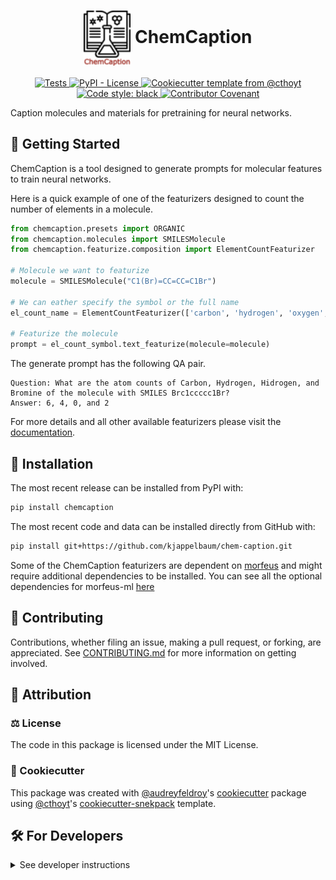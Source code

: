 <!-- [![Tests](https://github.com/lamalab-org/chem-caption/actions/workflows/tests.yml/badge.svg)](https://github.com/lamalab-org/chem-caption/actions/workflows/tests.yml) -->

<h1 align="center">
  <!-- ![icon](docs/source/_static/logo.png) -->
  <img style="vertical-align:middle" src="docs/source/_static/logo.png" width=75> 
  <span > ChemCaption </span>
</h1>

<p align="center">
    <a href="https://github.com/lamalab-org/chem-caption/actions/workflows/tests.yml">
        <img alt="Tests" src="https://github.com/lamalab-org/chem-caption/actions/workflows/tests.yml/badge.svg" />
    </a>
    <!-- <a href="https://pypi.org/project/chemcaption">
        <img alt="PyPI" src="https://img.shields.io/pypi/v/chemcaption" />
    </a> -->
    <!-- <a href="https://pypi.org/project/chemcaption">
        <img alt="PyPI - Python Version" src="https://img.shields.io/pypi/pyversions/chemcaption" />
    </a> -->    
    <a href="https://github.com/lamalab-org/chem-caption/blob/main/LICENSE">
        <img alt="PyPI - License" src="https://img.shields.io/pypi/l/chemcaption" />
    </a>
    <!-- <a href='https://chemcaption.readthedocs.io/en/latest/?badge=latest'>
        <img src='https://readthedocs.org/projects/chemcaption/badge/?version=latest' alt='Documentation Status' />
    </a> -->
    <!-- <a href="https://codecov.io/gh/kjappelbaum/chem-caption/branch/main">
        <img src="https://codecov.io/gh/kjappelbaum/chem-caption/branch/main/graph/badge.svg" alt="Codecov status" />
    </a>   -->
    <a href="https://github.com/cthoyt/cookiecutter-python-package">
        <img alt="Cookiecutter template from @cthoyt" src="https://img.shields.io/badge/Cookiecutter-snekpack-blue" /> 
    </a>
    <a href='https://github.com/psf/black'>
        <img src='https://img.shields.io/badge/code%20style-black-000000.svg' alt='Code style: black' />
    </a>
    <a href="https://github.com/kjappelbaum/chem-caption/blob/main/.github/CODE_OF_CONDUCT.md">
        <img src="https://img.shields.io/badge/Contributor%20Covenant-2.1-4baaaa.svg" alt="Contributor Covenant"/>
    </a>
</p>

Caption molecules and materials for pretraining for neural networks.

## 💪 Getting Started

ChemCaption is a tool designed to generate prompts for molecular features to train neural networks. 

Here is a quick example of one of the featurizers designed to count the number of elements in a molecule.

```python
from chemcaption.presets import ORGANIC
from chemcaption.molecules import SMILESMolecule
from chemcaption.featurize.composition import ElementCountFeaturizer

# Molecule we want to featurize
molecule = SMILESMolecule("C1(Br)=CC=CC=C1Br")

# We can eather specify the symbol or the full name
el_count_name = ElementCountFeaturizer(['carbon', 'hydrogen', 'oxygen', 'bromine'])

# Featurize the molecule
prompt = el_count_symbol.text_featurize(molecule=molecule)
```

The generate prompt has the following QA pair.

```text
Question: What are the atom counts of Carbon, Hydrogen, Hidrogen, and Bromine of the molecule with SMILES Brc1ccccc1Br?
Answer: 6, 4, 0, and 2
```

For more details and all other available featurizers please visit the [documentation]().

## 🚀 Installation

The most recent release can be installed from PyPI with:

```bash
pip install chemcaption
```

The most recent code and data can be installed directly from GitHub with:

```bash
pip install git+https://github.com/kjappelbaum/chem-caption.git
```

Some of the ChemCaption featurizers are dependent on [morfeus](https://digital-chemistry-laboratory.github.io/morfeus/index.html) and might require additional dependencies to be installed. You can see all the optional dependencies for morfeus-ml [here](https://digital-chemistry-laboratory.github.io/morfeus/installation.html)

## 👐 Contributing

Contributions, whether filing an issue, making a pull request, or forking, are appreciated. See
[CONTRIBUTING.md](https://github.com/kjappelbaum/chem-caption/blob/master/.github/CONTRIBUTING.md) for more information on getting involved.

## 👋 Attribution

### ⚖️ License

The code in this package is licensed under the MIT License.

### 🍪 Cookiecutter

This package was created with [@audreyfeldroy](https://github.com/audreyfeldroy)'s
[cookiecutter](https://github.com/cookiecutter/cookiecutter) package using [@cthoyt](https://github.com/cthoyt)'s
[cookiecutter-snekpack](https://github.com/cthoyt/cookiecutter-snekpack) template.

## 🛠️ For Developers

<details>
  <summary>See developer instructions</summary>

The final section of the README is for if you want to get involved by making a code contribution.

### Development Installation

To install in development mode, use the following:

```bash
$ git clone git+https://github.com/kjappelbaum/chem-caption.git
$ cd chem-caption
$ pip install -e .
```

### 🥼 Testing

After cloning the repository and installing `nox` with `pip install nox`, the unit tests in the `tests/` folder can be
run reproducibly with:

```shell
$ nox
```

Additionally, these tests are automatically re-run with each commit in a [GitHub Action](https://github.com/kjappelbaum/chem-caption/actions?query=workflow%3ATests).

### 📖 Building the Documentation

The documentation can be built locally using the following:

```shell
$ git clone git+https://github.com/kjappelbaum/chem-caption.git
$ cd chem-caption
$ nox --session docs
$ open docs/build/html/index.html
``` 

The documentation automatically installs the package as well as the `docs`
extra specified in the [`setup.cfg`](setup.cfg). `sphinx` plugins
like `texext` can be added there. Additionally, they need to be added to the
`extensions` list in [`docs/source/conf.py`](docs/source/conf.py).

### 📦 Making a Release

After installing the package in development mode and installing
`nox` with `pip install nox`, the commands for making a new release are contained within the `finish` environment
in `noxfile.py`. Run the following from the shell:

```shell
$ nox --session finish
```

This script does the following:

1. Uses [Bump2Version](https://github.com/c4urself/bump2version) to switch the version number in the `setup.cfg`,
   `src/chemcaption/version.py`, and [`docs/source/conf.py`](docs/source/conf.py) to not have the `-dev` suffix
2. Packages the code in both a tar archive and a wheel using [`build`](https://github.com/pypa/build)
3. Uploads to PyPI using [`twine`](https://github.com/pypa/twine). Be sure to have a `.pypirc` file configured to avoid the need for manual input at this
   step
4. Push to GitHub. You'll need to make a release going with the commit where the version was bumped.
5. Bump the version to the next patch. If you made big changes and want to bump the version by minor, you can
   use `nox -e bumpversion -- minor` after.
</details>
